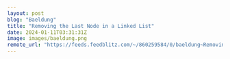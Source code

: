 ```yaml
---
layout: post
blog: "Baeldung"
title: "Removing the Last Node in a Linked List"
date: 2024-01-11T03:31:31Z
image: images/baeldung.png
remote_url: "https://feeds.feedblitz.com/~/860259584/0/baeldung~Removing-the-Last-Node-in-a-Linked-List"
---
```


